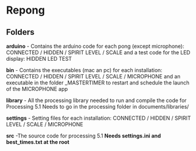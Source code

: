 Repong
======

Folders
-------

**arduino** - Contains the arduino code for each pong (except microphone):
CONNECTED / HIDDEN / SPIRIT LEVEL / SCALE 
and a test code for the LED display:  HIDDEN LED TEST

**bin** - Contains the executables (mac an pc) for each installation:
CONNECTED / HIDDEN / SPIRIT LEVEL / SCALE / MICROPHONE
and an executable in the folder _MASTERTIMER to restart and schedule the launch of the MICROPHONE app

**library** - All the processing library needed to run and compile the code for Processing 5.1
Needs to go in the processing folder in documents/libraries/

**settings** - Setting files for each installation:
CONNECTED / HIDDEN / SPIRIT LEVEL / SCALE / MICROPHONE

**src** -The source code for processing 5.1
**Needs settings.ini and best_times.txt at the root**


